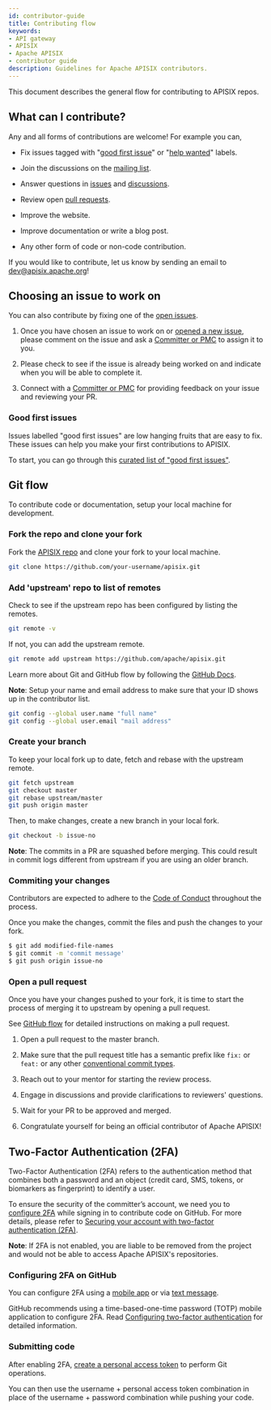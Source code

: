 ```yaml
---
id: contributor-guide
title: Contributing flow
keywords:
- API gateway
- APISIX
- Apache APISIX
- contributor guide
description: Guidelines for Apache APISIX contributors.
---
```


This document describes the general flow for contributing to APISIX repos.

## What can I contribute?

Any and all forms of contributions are welcome! For example you can,

- Fix issues tagged with "[good first issue](/docs/general/contributor-guide/#good-first-issues)" or "[help wanted](https://github.com/apache/apisix/issues?q=is%3Aopen+label%3A%22help+wanted%22+sort%3Aupdated-desc)" labels.

- Join the discussions on the [mailing list](/docs/general/join/).

- Answer questions in [issues](https://github.com/apache/apisix/issues) and [discussions](https://github.com/apache/apisix/discussions).

- Review open [pull requests](https://github.com/apache/apisix/pulls?q=is%3Apr+is%3Aopen+sort%3Aupdated-desc).

- Improve the website.

- Improve documentation or write a blog post.

- Any other form of code or non-code contribution.

If you would like to contribute, let us know by sending an email to dev@apisix.apache.org!

## Choosing an issue to work on

You can also contribute by fixing one of the [open issues](https://github.com/apache/apisix/issues).

1. Once you have chosen an issue to work on or [opened a new issue](#submitting-an-issue), please comment on the issue and ask a [Committer or PMC](/team) to assign it to you.

2. Please check to see if the issue is already being worked on and indicate when you will be able to complete it.

3. Connect with a [Committer or PMC](/team) for providing feedback on your issue and reviewing your PR.

### Good first issues

Issues labelled "good first issues" are low hanging fruits that are easy to fix. These issues can help you make your first contributions to APISIX.

To start, you can go through this [curated list of "good first issues"](/contribute).

## Git flow

To contribute code or documentation, setup your local machine for development.

### Fork the repo and clone your fork

Fork the [APISIX repo](https://github.com/apache/apisix/) and clone your fork to your local machine.

```sh
git clone https://github.com/your-username/apisix.git
```

### Add 'upstream' repo to list of remotes

Check to see if the upstream repo has been configured by listing the remotes.

```sh
git remote -v
```

If not, you can add the upstream remote.

```sh
git remote add upstream https://github.com/apache/apisix.git
```

Learn more about Git and GitHub flow by following the [GitHub Docs](https://docs.github.com/en/get-started/quickstart/fork-a-repo).

**Note**: Setup your name and email address to make sure that your ID shows up in the contributor list.

```sh
git config --global user.name "full name"
git config --global user.email "mail address"
```

### Create your branch

To keep your local fork up to date, fetch and rebase with the upstream remote.

```sh
git fetch upstream
git checkout master
git rebase upstream/master
git push origin master
```

Then, to make changes, create a new branch in your local fork.

```sh
git checkout -b issue-no
```

**Note**: The commits in a PR are squashed before merging. This could result in commit logs different from upstream if you are using an older branch.

### Commiting your changes

Contributors are expected to adhere to the [Code of Conduct](https://www.apache.org/foundation/policies/conduct.html) throughout the process.

Once you make the changes, commit the files and push the changes to your fork.

```sh
$ git add modified-file-names
$ git commit -m 'commit message'
$ git push origin issue-no
```

### Open a pull request

Once you have your changes pushed to your fork, it is time to start the process of merging it to upstream by opening a pull request.

See [GitHub flow](https://docs.github.com/en/get-started/quickstart/github-flow#create-a-pull-request) for detailed instructions on making a pull request.

1. Open a pull request to the master branch.

2. Make sure that the pull request title has a semantic prefix like `fix:` or `feat:` or any other [conventional commit types](https://github.com/commitizen/conventional-commit-types/blob/master/index.json).

3. Reach out to your mentor for starting the review process.

4. Engage in discussions and provide clarifications to reviewers' questions.

5. Wait for your PR to be approved and merged.

6. Congratulate yourself for being an official contributor of Apache APISIX!

## Two-Factor Authentication (2FA)

Two-Factor Authentication (2FA) refers to the authentication method that combines both a password and an object (credit card, SMS, tokens, or biomarkers as fingerprint) to identify a user.

To ensure the security of the committer’s account, we need you to [configure 2FA](https://docs.github.com/en/authentication/securing-your-account-with-two-factor-authentication-2fa/configuring-two-factor-authentication) while signing in to contribute code on GitHub. For more details, please refer to [Securing your account with two-factor authentication (2FA)](https://docs.github.com/en/authentication/securing-your-account-with-two-factor-authentication-2fa).

**Note**: If 2FA is not enabled, you are liable to be removed from the project and would not be able to access Apache APISIX's repositories.

### Configuring 2FA on GitHub

You can configure 2FA using a [mobile app](https://docs.github.com/en/authentication/securing-your-account-with-two-factor-authentication-2fa/configuring-two-factor-authentication#configuring-two-factor-authentication-using-a-totp-mobile-app) or via [text message](https://docs.github.com/en/authentication/securing-your-account-with-two-factor-authentication-2fa/configuring-two-factor-authentication#configuring-two-factor-authentication-using-text-messages).

GitHub recommends using a time-based-one-time password (TOTP) mobile application to configure 2FA. Read [Configuring two-factor authentication](https://docs.github.com/en/authentication/securing-your-account-with-two-factor-authentication-2fa/configuring-two-factor-authentication) for detailed information.

### Submitting code

After enabling 2FA, [create a personal access token](https://docs.github.com/en/authentication/keeping-your-account-and-data-secure/creating-a-personal-access-token) to perform Git operations.

You can then use the username + personal access token combination in place of the username + password combination while pushing your code.
